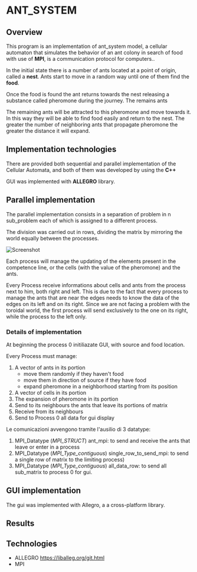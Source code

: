 # ANT_SYSTEM
    
## Overview
This program is an implementation of ant_system model, a cellular automaton that simulates the behavior of an ant colony in search of food with use of **MPI**, is a communication protocol for computers..


In the initial state there is a number of ants located at a point of origin, called a **nest**.
Ants start to move in a random way until one of them find the **food**.


Once the food is found the ant returns towards the nest releasing a substance called pheromone during the journey. The remains ants

The remaining ants will be attracted to this pheromone and move towards it. In this way they will be able to find food easily and return to the nest. The greater the number of neighboring ants that propagate pheromone the greater the distance it will expand.

## Implementation technologies
There are provided both sequential and parallel implementation of the Cellular Automata, and both of them was developed by using the **C++**

GUI was implemented with **ALLEGRO** library.

## Parallel implementation

The parallel implementation consists in a separation of problem in n sub_problem 
each of which is assigned to a different process.

The division was carried out in rows, dividing the matrix by mirroring the world equally between the processes.

![Screenshot](https://github.com/GB1609/AntSystem/blob/master/readme_img/subdivision.jpg)

Each process will manage the updating of the elements present in the competence line, or the cells (with the value of the pheromone) and the ants.

Every Process receive informations about cells and ants from the process next to him, both right and left.
This is due to the fact that every process to manage the ants that are near the edges needs to know the data of the edges on its left and on its right. Since we are not facing a problem with the toroidal world, the first process will send exclusively to the one on its right, while the process to the left only.

### Details of implementation

At beginning the process 0 initiliazate GUI, with source and food location.

Every Process must manage:
1. A vector of ants in its portion
    * move them randomly if they haven't food
    * move them in direction of source if they have food
    * expand pheromone in a neighborhood starting from its position
1. A vector of cells in its portion
1. The expansion of pheromone in its portion
1. Send to its neighbours the ants that leave its portions of matrix
1. Receive from its neighbours 
1. Send to Process 0 all data for gui display

Le comunicazioni avvengono tramite l'ausilio di 3 datatype:
1. MPI_Datatype (*MPI_STRUCT*) ant_mpi: to send and receive the ants that leave or enter in a process
1. MPI_Datatype (*MPI_Type_contiguous*) single_row_to_send_mpi: to send a single row of matrix to the limiting process)
1. MPI_Datatype (*MPI_Type_contiguous*) all_data_row: to send all sub_matrix to process 0 for gui.

## GUI implementation
The gui was implemented with Allegro, a a cross-platform library. 



## Results



## Technologies

* ALLEGRO https://liballeg.org/git.html
* MPI
